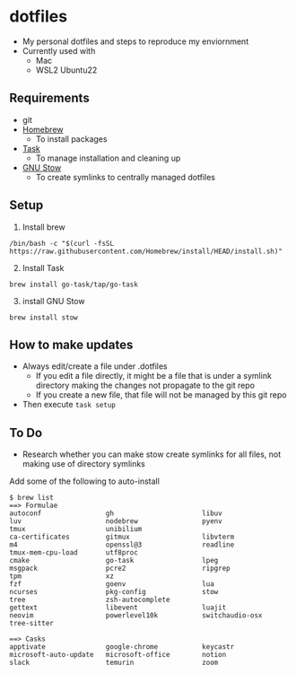 # dotfiles

- My personal dotfiles and steps to reproduce my enviornment
- Currently used with
  - Mac
  - WSL2 Ubuntu22

## Requirements

- git
- [Homebrew](https://brew.sh/)
  - To install packages
- [Task](https://taskfile.dev/)
  - To manage installation and cleaning up
- [GNU Stow](https://www.gnu.org/software/stow/)
  - To create symlinks to centrally managed dotfiles

## Setup

1. Install brew

```
/bin/bash -c "$(curl -fsSL https://raw.githubusercontent.com/Homebrew/install/HEAD/install.sh)"
```

2. Install Task

```
brew install go-task/tap/go-task
```

3. install GNU Stow

```
brew install stow
```

## How to make updates

- Always edit/create a file under .dotfiles
  - If you edit a file directly, it might be a file that is under a symlink directory making the changes not propagate to the git repo
  - If you create a new file, that file will not be managed by this git repo
- Then execute `task setup`

## To Do

- Research whether you can make stow create symlinks for all files, not making use of directory symlinks

Add some of the following to auto-install

```
$ brew list
==> Formulae
autoconf                gh                      libuv                   luv                     nodebrew                pyenv                   tmux                    unibilium
ca-certificates         gitmux                  libvterm                m4                      openssl@3               readline                tmux-mem-cpu-load       utf8proc
cmake                   go-task                 lpeg                    msgpack                 pcre2                   ripgrep                 tpm                     xz
fzf                     goenv                   lua                     ncurses                 pkg-config              stow                    tree                    zsh-autocomplete
gettext                 libevent                luajit                  neovim                  powerlevel10k           switchaudio-osx         tree-sitter

==> Casks
apptivate               google-chrome           keycastr                microsoft-auto-update   microsoft-office        notion                  slack                   temurin                 zoom
```

